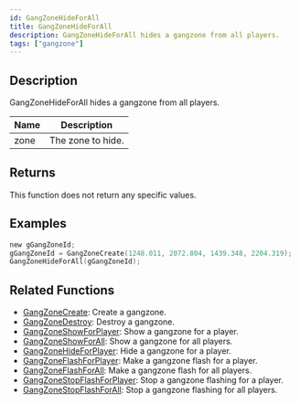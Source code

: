 ```yaml
---
id: GangZoneHideForAll
title: GangZoneHideForAll
description: GangZoneHideForAll hides a gangzone from all players.
tags: ["gangzone"]
---
```


## Description

GangZoneHideForAll hides a gangzone from all players.

| Name | Description       |
| ---- | ----------------- |
| zone | The zone to hide. |

## Returns

This function does not return any specific values.

## Examples

```c
new gGangZoneId;
gGangZoneId = GangZoneCreate(1248.011, 2072.804, 1439.348, 2204.319);
GangZoneHideForAll(gGangZoneId);
```

## Related Functions

- [GangZoneCreate](GangZoneCreate): Create a gangzone.
- [GangZoneDestroy](GangZoneDestroy): Destroy a gangzone.
- [GangZoneShowForPlayer](GangZoneShowForPlayer): Show a gangzone for a player.
- [GangZoneShowForAll](GangZoneShowForAll): Show a gangzone for all players.
- [GangZoneHideForPlayer](GangZoneHideForPlayer): Hide a gangzone for a player.
- [GangZoneFlashForPlayer](GangZoneFlashForPlayer): Make a gangzone flash for a player.
- [GangZoneFlashForAll](GangZoneFlashForAll): Make a gangzone flash for all players.
- [GangZoneStopFlashForPlayer](GangZoneStopFlashForPlayer): Stop a gangzone flashing for a player.
- [GangZoneStopFlashForAll](GangZoneStopFlashForAll): Stop a gangzone flashing for all players.
